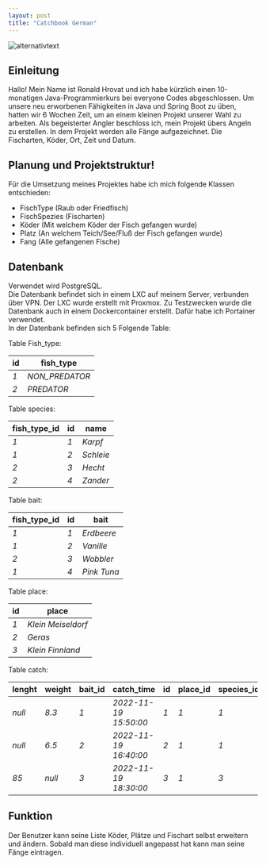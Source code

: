 ```yaml
---
layout: post
title: "Catchbook German"
---
```

![alternativtext](\pbl-blog\image\Banner.jpg)
## Einleitung
Hallo! Mein Name ist Ronald Hrovat und ich habe kürzlich einen 10-monatigen Java-Programmierkurs bei everyone Codes abgeschlossen. Um unsere neu erworbenen Fähigkeiten in Java und Spring Boot zu üben, hatten wir 6 Wochen Zeit, um an einem kleinen Projekt unserer Wahl zu arbeiten. Als begeisterter Angler beschloss ich, mein Projekt übers Angeln zu erstellen. In dem Projekt werden alle Fänge aufgezeichnet. Die Fischarten, Köder, Ort, Zeit und Datum.


## Planung und Projektstruktur!
Für die Umsetzung meines Projektes habe ich mich folgende Klassen entschieden:
 * FischType (Raub oder Friedfisch)
 * FischSpezies (Fischarten)
 * Köder (Mit welchem Köder der Fisch gefangen wurde)
 * Platz (An welchem Teich/See/Fluß der Fisch gefangen wurde)
 * Fang (Alle gefangenen Fische)


## Datenbank
Verwendet wird PostgreSQL.  
Die Datenbank befindet sich in einem LXC auf meinem Server, verbunden über VPN.
Der LXC wurde erstellt mit Proxmox. Zu Testzwecken wurde die Datenbank auch in einem Dockercontainer erstellt.
Dafür habe ich Portainer verwendet.  
In der Datenbank befinden sich 5 Folgende Table:



Table Fish_type:            

| id | fish_type |      
| --- |---------------|      
| *1* | *NON_PREDATOR* |      
| *2* | *PREDATOR* |      
                            
                            
Table species:

| fish_type_id | id | name |
| ------- | --- | ------- |
| *1* | *1*  | *Karpf*   |
| *1* | *2*  | *Schleie* |
| *2* | *3*  | *Hecht*   |
| *2* | *4*  | *Zander*  |


Table bait:

| fish_type_id | id | bait |
| -----| --- | -----|
| *1* | *1* | *Erdbeere* |
| *1* | *2* | *Vanille* |
| *2* | *3* | *Wobbler* |
| *1* | *4* | *Pink Tuna* |


Table place:

| id | place |
| --- | --- |
| *1* | *Klein Meiseldorf* |
| *2* | *Geras* |
| *3* | *Klein Finnland* |


Table catch:

| lenght | weight | bait_id | catch_time | id | place_id | species_id |
| ------ | ------ | ------- | ---------- | --- | ------- | ---------- |
| *null* | *8.3* | *1* | *2022-11-19 15:50:00* | *1* | *1* | *1* |
| *null* | *6.5* | *2* | *2022-11-19 16:40:00* | *2* | *1* | *1* |
| *85* | *null* | *3* | *2022-11-19 18:30:00* | *3* | *1* | *3* |



## Funktion
Der Benutzer kann seine Liste Köder, Plätze und Fischart selbst erweitern und ändern.
Sobald man diese individuell angepasst hat kann man seine Fänge eintragen.

